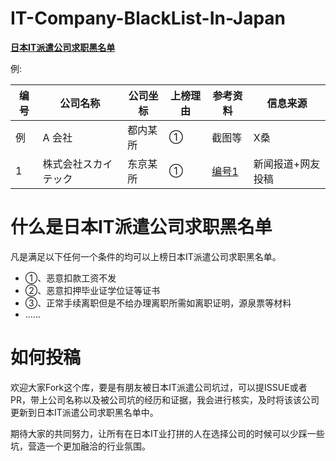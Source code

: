 # IT-Company-BlackList-In-Japan
**[日本IT派遣公司求职黑名单](https://github.com/Hyman1993/IT-Company-BlackList-In-Japan/blob/master/%E6%97%A5%E6%9C%ACIT%E4%BC%9A%E7%A4%BE%E6%B1%82%E8%81%8C%E9%BB%91%E5%90%8D%E5%8D%95.xlsx)**

例:

|  编号 |  公司名称 |  公司坐标  | 上榜理由  | 参考资料  | 信息来源 | 
|  ---- |  ----  | ----  |  ----  | ----  |  ----  | 
| 例 | A 会社  | 都内某所 | ① | 截图等 | X桑|
|  1 | 株式会社スカイテック  | 东京某所 | ① | [编号1](https://github.com/Hyman1993/IT-Company-BlackList-In-Japan/tree/master/%E7%BC%96%E5%8F%B71) | 新闻报道+网友投稿|

# 什么是日本IT派遣公司求职黑名单
凡是满足以下任何一个条件的均可以上榜日本IT派遣公司求职黑名单。

- ①、恶意扣款工资不发
- ②、恶意扣押毕业证学位证等证书
- ③、正常手续离职但是不给办理离职所需如离职证明，源泉票等材料
- ......

# 如何投稿
欢迎大家Fork这个库，要是有朋友被日本IT派遣公司坑过，可以提ISSUE或者PR，带上公司名称以及被公司坑的经历和证据，我会进行核实，及时将该该公司更新到日本IT派遣公司求职黑名单中。

期待大家的共同努力，让所有在日本IT业打拼的人在选择公司的时候可以少踩一些坑，营造一个更加融洽的行业氛围。
